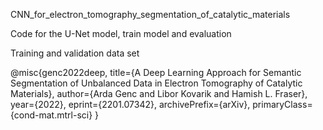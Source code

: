 CNN_for_electron_tomography_segmentation_of_catalytic_materials

Code for the U-Net model, train model and evaluation

Training and validation data set



@misc{genc2022deep,
      title={A Deep Learning Approach for Semantic Segmentation of Unbalanced Data in Electron Tomography of Catalytic Materials}, 
      author={Arda Genc and Libor Kovarik and Hamish L. Fraser},
      year={2022},
      eprint={2201.07342},
      archivePrefix={arXiv},
      primaryClass={cond-mat.mtrl-sci}
}
